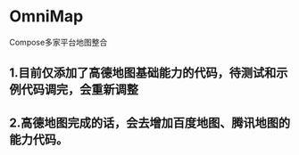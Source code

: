 # OmniMap
Compose多家平台地图整合

## 1.目前仅添加了高德地图基础能力的代码，待测试和示例代码调完，会重新调整

## 2.高德地图完成的话，会去增加百度地图、腾讯地图的能力代码。